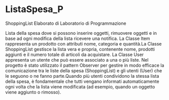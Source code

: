 ﻿# ListaSpesa_P
 ShoppingList
 Elaborato di Laboratorio di Programmazione

 Lista della spesa dove si possono inserire oggetti, rimuovere oggetti e in base ad ogni modifica della lista ricevere una notifica. La Classe Item rappresenta un prodotto con attributi nome, categoria e quantità.La Classe ShoppingList gestisce la lista vera e propria, contenente nome, prodotti aggiunti e il numero totale di articoli da acquistare. La Classe User appresenta un utente che può essere associato a una o più liste. Nel progetto è stato utilizzato il pattern Observer per gestire in modo efficace la comunicazione tra le liste della spesa (ShoppingList) e gli utenti (User) che le seguono o ne fanno parte.Quando più utenti condividono la stessa lista della spesa, è fondamentale che tutti vengano informati automaticamente ogni volta che la lista viene modificata (ad esempio, quando un oggetto viene aggiunto o rimosso).
